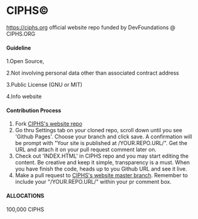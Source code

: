 # CIPHS©
https://ciphs.org official website repo
funded by DevFoundations @ CIPHS.ORG

#### Guideline

1.Open Source,

2.Not involving personal data other than associated contract address

3.Public License (GNU or MIT)
 
4.Info website

#### Contribution Process
1. Fork [CIPHS's website repo](https://github.com/ciphs/website)
2. Go thru Settings tab on your cloned repo, scroll down until you see 'Github Pages'. Choose your branch and click save. A  confirmation will be prompt with "Your site is published at /YOUR.REPO.URL/". Get the URL and attach it on your pull request comment later on.
3. Check out 'INDEX.HTML' in CIPHS repo and you may start editing the content. Be creative and keep it simple, transparency is a must. When you have finish the code, heads up to you Github URL and see it live.
4. Make a pull request to [CIPHS's website master branch](https://github.com/ciphs/website). Remember to include your "/YOUR.REPO.URL/" within your pr comment box.

#### ALLOCATIONS
100,000 CIPHS
